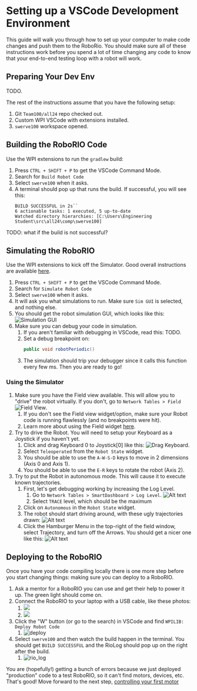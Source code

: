 # Setting up a VSCode Development Environment
This guide will walk you through how to set up your computer to make code changes and push them to the RoboRio. You should make sure all of these instructions work before you spend a lot of time changing any code to know that your end-to-end testing loop with a robot will work.

## Preparing Your Dev Env
TODO.

The rest of the instructions assume that you have the following setup:
1. Git `Team100/all24` repo checked out.
1. Custom WPI VSCode with extensions installed.
1. `swerve100` workspace opened.

## Building the RoboRIO Code
Use the WPI extensions to run the `gradlew` build:
1. Press `CTRL + SHIFT + P` to get the VSCode Command Mode.
1. Search for `Build Robot Code`
1. Select `swerve100` when it asks.
1. A terminal should pop up that runs the build. If successful, you will see this:
    ```
    BUILD SUCCESSFUL in 2s``
    6 actionable tasks: 1 executed, 5 up-to-date
    Watched directory hierarchies: [C:\Users\Engineering Student\src\all24\comp\swerve100]
    ```
TODO: what if the build is not successful?

## Simulating the RoboRIO
Use the WPI extensions to kick off the Simulator. Good overall instructions are available [here](https://docs.wpilib.org/en/stable/docs/software/wpilib-tools/robot-simulation/simulation-gui.html). 
1. Press `CTRL + SHIFT + P` to get the VSCode Command Mode.
1. Search for `Simulate Robot Code`
1. Select `swerve100` when it asks.
1. It will ask you what simulations to run. Make sure `Sim GUI` is selected, and nothing else.
1. You should get the robot simulation GUI, which looks like this:
![Simulation GUI](readme_img/sim_gui.png)
1. Make sure you can debug your code in simulation.
    1. If you aren't familiar with debugging in VSCode, read this: TODO.
    1. Set a debug breakpoint on:
        ```java
        public void robotPeriodic() 
        ```
    1. The simulation should trip your debugger since it calls this function every few ms. Then you are ready to go!

### Using the Simulator
1. Make sure you have the Field view available. This will allow you to "drive" the robot virtually. If you don't, go to `Network Tables > Field` ![Field View](readme_img/field_view.png).
    1. If you don't see the Field view widget/option, make sure your Robot code is running flawlessly (and no breakpoints were hit).
    1. Learn more about using the Field widget [here](https://docs.wpilib.org/en/stable/docs/software/dashboards/glass/field2d-widget.html).
1. Try to drive the Robot. You will need to setup your Keyboard as a Joystick if you haven't yet. 
    1. Click and drag Keyboard 0 to Joystick[0] like this: 
    ![Drag Keyboard](readme_img/drag_keyboard.png).
    1. Select `Teleoperated` from the `Robot State` widget.
    1. You should be able to use the `A-W-S-D` keys to move in 2 dimensions (Axis 0 and Axis 1).
    1. You should be able to use the `E-R` keys to rotate the robot (Axis 2).
1. Try to put the Robot in autonomous mode. This will cause it to execute known trajectories.
    1. First, let's get debugging working by increasing the Log Level. 
        1. Go to `Network Tables > SmartDashboard > Log Level`.
        ![Alt text](readme_img/log_level.png)
        1. Select `TRACE` level, which should be the maximum
    1. Click on `Autonomous` in the `Robot State` widget.
    1. The robot should start driving around, with these ugly trajectories drawn:
    ![Alt text](readme_img/ugly_traj.png)
    1. Click the Hamburger Menu in the top-right of the field window, select Trajectory, and turn off the Arrows. You should get a nicer one like this:
    ![Alt text](readme_img/nice_traj.png)

## Deploying to the RoboRIO
Once you have your code compiling locally there is one more step before you start changing things: making sure you can deploy to a RoboRIO. 

1. Ask a mentor for a RoboRIO you can use and get their help to power it up. The green light should come on.
1. Connect the RoboRIO to your laptop with a USB cable, like these photos:
    1. ![](readme_img/usb_1.jpg)
    1. ![](readme_img/usb_2.jpg)
1. Click the "W" button (or go to the search) in VSCode and find `WPILIB: Deploy Robot Code`
    1. ![deploy](readme_img/wpilib_deploy.png)
1. Select `swerve100` and then watch the build happen in the terminal. You should get `BUILD SUCCESSFUL` and the RioLog should pop up on the right after the build. 
    1. ![rio_log](readme_img/rio_log.png)

You are (hopefully!) getting a bunch of errors because we just deployed "production" code to a test RoboRIO, so it can't find motors, devices, etc. That's good! Move forward to the next step, [controlling your first motor](README_2_MOTOR.md)